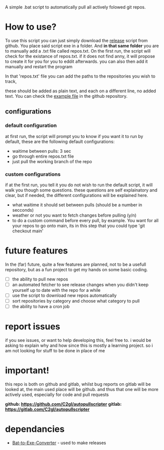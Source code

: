 A simple .bat script to automatically pull all actively folowed git repos.

# How to use?
To use this script you can just simply download the [release](https://github.com/C2gl/autopullscripter/releases) script from github. 
You place said script exe in a folder. And **in that same folder** you are to manually add a .txt file called repos.txt.
On the first run, the script will check for the existance of repos.txt. 
if it does not find anny, it will propose to create it for you for you to eddit afterwards. 
you can also then add it manually and restart the program

In that 'repos.txt' file you can add the paths to the repositories you wish to track, 

these should be added as plain text, and each on a different line, no added text. 
You can check the [example file](https://github.com/C2gl/autopullscripter/blob/main/example-repos.txt) in the github repository.

## configurations
### default configuration
at first run, the script will prompt you to know if you want it to run by default, these are the following default configurations:
- waitime between pulls: 3 sec
- go through entire repos.txt file
- just pull the working branch of the repo

### custom configurations
if at the first run, you tell it you do not wish to run the default script, it will walk you though some questions. 
these questions are self explainatory and clear, but if needed, the different configurations will be explained here.

- what waitime it should set between pulls (should be a number in secconds)
- weather or not you want to fetch changes before pulling (y/n)
- to do a custom command before every pull, by example. You want for all your repos to go onto main, its in this step that you could type 'git checkout main'

# future features 
In the (far) future, quite a few features are planned, not to be a usefull repository, but as a fun project to get my hands on some basic coding.

- [ ] the ability to pull new repos
- [ ] an automated fetcher to see release changes when you didn't keep yourself up to date with the repo for a while
- [ ] use the script to download new repos automatically 
- [ ] sort repositories by category and choose what category to pull
- [ ] the ability to have a cron job

# report issues 
if you see issues, or want to help developing this, feel free to.
i would be asking to explain why and how since this is mostly a learning project. so i am not looking for stuff to be done in place of me 

# important! 
this repo is both on github and gitlab, 
whilst bug reports on gitlab will be looked at, the main used place will be github. and thus that one will be more actively used, especially for code and pull requests

**github: https://github.com/C2gl/autopullscripter**
**gitlab: https://gitlab.com/C2gl/autopullscripter**


# dependancies 
- [Bat-to-Exe-Converter](https://github.com/l-urk/Bat-To-Exe-Converter-64-Bit/releases) - used to make releases